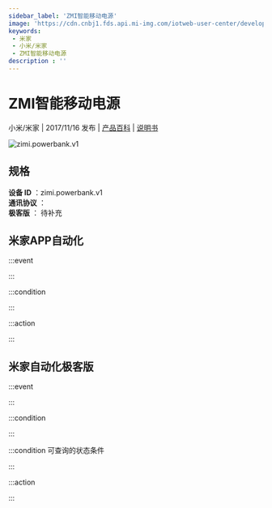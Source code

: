 ```yaml
---
sidebar_label: 'ZMI智能移动电源'
image: 'https://cdn.cnbj1.fds.api.mi-img.com/iotweb-user-center/developer_16790475104279aVA4FBV.png?GalaxyAccessKeyId=AKVGLQWBOVIRQ3XLEW&Expires=9223372036854775807&Signature=8todKmxfBSmhzPmh0YJZ/A7Ojnc='
keywords: 
 - 米家
 - 小米/米家
 - ZMI智能移动电源
description : ''
---
```

# ZMI智能移动电源

小米/米家 | 2017/11/16 发布 | [产品百科](https://home.mi.com/webapp/content/baike/product/index.html?model=zimi.powerbank.v1/) | [说明书](https://home.mi.com/views/introduction.html?model=zimi.powerbank.v1&region=cn)

![zimi.powerbank.v1](https://cdn.cnbj1.fds.api.mi-img.com/iotweb-user-center/developer_16790475104279aVA4FBV.png?GalaxyAccessKeyId=AKVGLQWBOVIRQ3XLEW&Expires=9223372036854775807&Signature=8todKmxfBSmhzPmh0YJZ/A7Ojnc=)

## 规格  
> 
**设备 ID** ：zimi.powerbank.v1  
**通讯协议** ：  
**极客版**  ： 待补充 


## 米家APP自动化  

:::event  

:::

:::condition  

:::

:::action   

:::

## 米家自动化极客版  

:::event  

:::

:::condition  

:::

:::condition 可查询的状态条件  

:::

:::action  

:::

        
